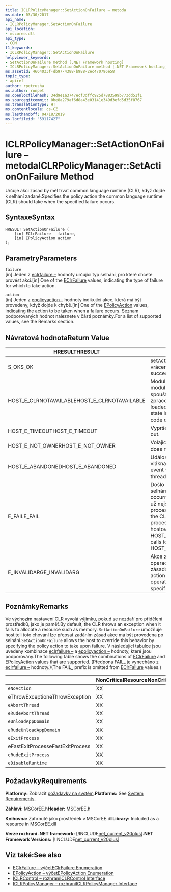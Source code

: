 ```yaml
---
title: ICLRPolicyManager::SetActionOnFailure – metoda
ms.date: 03/30/2017
api_name:
- ICLRPolicyManager.SetActionOnFailure
api_location:
- mscoree.dll
api_type:
- COM
f1_keywords:
- ICLRPolicyManager::SetActionOnFailure
helpviewer_keywords:
- SetActionOnFailure method [.NET Framework hosting]
- ICLRPolicyManager::SetActionOnFailure method [.NET Framework hosting]
ms.assetid: 4664033f-db97-4388-b988-2ec470796e58
topic_type:
- apiref
author: rpetrusha
ms.author: ronpet
ms.openlocfilehash: 34d9e1a3747ecf3dffc925d7883599b773dd51f1
ms.sourcegitcommit: 0be8a279af6d8a43e03141e349d3efd5d35f8767
ms.translationtype: HT
ms.contentlocale: cs-CZ
ms.lasthandoff: 04/18/2019
ms.locfileid: "59117427"
---
```

# <a name="iclrpolicymanagersetactiononfailure-method"></a><span data-ttu-id="f8345-102">ICLRPolicyManager::SetActionOnFailure – metoda</span><span class="sxs-lookup"><span data-stu-id="f8345-102">ICLRPolicyManager::SetActionOnFailure Method</span></span>
<span data-ttu-id="f8345-103">Určuje akci zásad by měl trvat common language runtime (CLR), když dojde k selhání zadané.</span><span class="sxs-lookup"><span data-stu-id="f8345-103">Specifies the policy action the common language runtime (CLR) should take when the specified failure occurs.</span></span>  
  
## <a name="syntax"></a><span data-ttu-id="f8345-104">Syntaxe</span><span class="sxs-lookup"><span data-stu-id="f8345-104">Syntax</span></span>  
  
```  
HRESULT SetActionOnFailure (  
    [in] EClrFailure   failure,  
    [in] EPolicyAction action  
);  
```  
  
## <a name="parameters"></a><span data-ttu-id="f8345-105">Parametry</span><span class="sxs-lookup"><span data-stu-id="f8345-105">Parameters</span></span>  
 `failure`  
 <span data-ttu-id="f8345-106">[in] Jeden z [eclrfailure –](../../../../docs/framework/unmanaged-api/hosting/eclrfailure-enumeration.md) hodnoty určující typ selhání, pro které chcete provést akci.</span><span class="sxs-lookup"><span data-stu-id="f8345-106">[in] One of the [EClrFailure](../../../../docs/framework/unmanaged-api/hosting/eclrfailure-enumeration.md) values, indicating the type of failure for which to take action.</span></span>  
  
 `action`  
 <span data-ttu-id="f8345-107">[in] Jeden z [epolicyaction –](../../../../docs/framework/unmanaged-api/hosting/epolicyaction-enumeration.md) hodnoty indikující akce, která má být provedeny, když dojde k chybě.</span><span class="sxs-lookup"><span data-stu-id="f8345-107">[in] One of the [EPolicyAction](../../../../docs/framework/unmanaged-api/hosting/epolicyaction-enumeration.md) values, indicating the action to be taken when a failure occurs.</span></span> <span data-ttu-id="f8345-108">Seznam podporovaných hodnot naleznete v části poznámky.</span><span class="sxs-lookup"><span data-stu-id="f8345-108">For a list of supported values, see the Remarks section.</span></span>  
  
## <a name="return-value"></a><span data-ttu-id="f8345-109">Návratová hodnota</span><span class="sxs-lookup"><span data-stu-id="f8345-109">Return Value</span></span>  
  
|<span data-ttu-id="f8345-110">HRESULT</span><span class="sxs-lookup"><span data-stu-id="f8345-110">HRESULT</span></span>|<span data-ttu-id="f8345-111">Popis</span><span class="sxs-lookup"><span data-stu-id="f8345-111">Description</span></span>|  
|-------------|-----------------|  
|<span data-ttu-id="f8345-112">S_OK</span><span class="sxs-lookup"><span data-stu-id="f8345-112">S_OK</span></span>|<span data-ttu-id="f8345-113">`SetActionOnFailure` bylo úspěšně vráceno.</span><span class="sxs-lookup"><span data-stu-id="f8345-113">`SetActionOnFailure` returned successfully.</span></span>|  
|<span data-ttu-id="f8345-114">HOST_E_CLRNOTAVAILABLE</span><span class="sxs-lookup"><span data-stu-id="f8345-114">HOST_E_CLRNOTAVAILABLE</span></span>|<span data-ttu-id="f8345-115">Modul CLR se nenačetl do procesu nebo modul CLR je ve stavu, ve kterém nelze spouštět spravovaný kód nebo úspěšně zpracovat volání.</span><span class="sxs-lookup"><span data-stu-id="f8345-115">The CLR has not been loaded into a process, or the CLR is in a state in which it cannot run managed code or process the call successfully.</span></span>|  
|<span data-ttu-id="f8345-116">HOST_E_TIMEOUT</span><span class="sxs-lookup"><span data-stu-id="f8345-116">HOST_E_TIMEOUT</span></span>|<span data-ttu-id="f8345-117">Vypršel časový limit volání.</span><span class="sxs-lookup"><span data-stu-id="f8345-117">The call timed out.</span></span>|  
|<span data-ttu-id="f8345-118">HOST_E_NOT_OWNER</span><span class="sxs-lookup"><span data-stu-id="f8345-118">HOST_E_NOT_OWNER</span></span>|<span data-ttu-id="f8345-119">Volající není vlastníkem zámku.</span><span class="sxs-lookup"><span data-stu-id="f8345-119">The caller does not own the lock.</span></span>|  
|<span data-ttu-id="f8345-120">HOST_E_ABANDONED</span><span class="sxs-lookup"><span data-stu-id="f8345-120">HOST_E_ABANDONED</span></span>|<span data-ttu-id="f8345-121">Událost byla zrušena při zablokování vlákna nebo vlákénka čekal na něj.</span><span class="sxs-lookup"><span data-stu-id="f8345-121">An event was canceled while a blocked thread or fiber was waiting on it.</span></span>|  
|<span data-ttu-id="f8345-122">E_FAIL</span><span class="sxs-lookup"><span data-stu-id="f8345-122">E_FAIL</span></span>|<span data-ttu-id="f8345-123">Došlo k neznámé katastrofických selhání.</span><span class="sxs-lookup"><span data-stu-id="f8345-123">An unknown catastrophic failure occurred.</span></span> <span data-ttu-id="f8345-124">Po návratu metoda E_FAIL CLR už nejsou použitelné v rámci procesu.</span><span class="sxs-lookup"><span data-stu-id="f8345-124">After a method returns E_FAIL, the CLR is no longer usable within the process.</span></span> <span data-ttu-id="f8345-125">Následující volání metody hostování vrací HOST_E_CLRNOTAVAILABLE.</span><span class="sxs-lookup"><span data-stu-id="f8345-125">Subsequent calls to hosting methods return HOST_E_CLRNOTAVAILABLE.</span></span>|  
|<span data-ttu-id="f8345-126">E_INVALIDARG</span><span class="sxs-lookup"><span data-stu-id="f8345-126">E_INVALIDARG</span></span>|<span data-ttu-id="f8345-127">Akce zásad nelze nastavit pro zadanou operaci, nebo byla zadána neplatná zásada akci pro tuto operaci.</span><span class="sxs-lookup"><span data-stu-id="f8345-127">A policy action cannot be set for the specified operation, or an invalid policy action was specified for the operation.</span></span>|  
  
## <a name="remarks"></a><span data-ttu-id="f8345-128">Poznámky</span><span class="sxs-lookup"><span data-stu-id="f8345-128">Remarks</span></span>  
 <span data-ttu-id="f8345-129">Ve výchozím nastavení CLR vyvolá výjimku, pokud se nezdaří pro přidělení prostředků, jako je paměť.</span><span class="sxs-lookup"><span data-stu-id="f8345-129">By default, the CLR throws an exception when it fails to allocate a resource such as memory.</span></span> <span data-ttu-id="f8345-130">`SetActionOnFailure` umožňuje hostiteli toto chování lze přepsat zadáním zásad akce má být provedena po selhání.</span><span class="sxs-lookup"><span data-stu-id="f8345-130">`SetActionOnFailure` allows the host to override this behavior by specifying the policy action to take upon failure.</span></span> <span data-ttu-id="f8345-131">V následující tabulce jsou uvedeny kombinace [eclrfailure –](../../../../docs/framework/unmanaged-api/hosting/eclrfailure-enumeration.md) a [epolicyaction –](../../../../docs/framework/unmanaged-api/hosting/epolicyaction-enumeration.md) hodnoty, které jsou podporovány.</span><span class="sxs-lookup"><span data-stu-id="f8345-131">The following table shows the combinations of [EClrFailure](../../../../docs/framework/unmanaged-api/hosting/eclrfailure-enumeration.md) and [EPolicyAction](../../../../docs/framework/unmanaged-api/hosting/epolicyaction-enumeration.md) values that are supported.</span></span> <span data-ttu-id="f8345-132">(Předpona FAIL_ je vynecháno z [eclrfailure –](../../../../docs/framework/unmanaged-api/hosting/eclrfailure-enumeration.md) hodnoty.)</span><span class="sxs-lookup"><span data-stu-id="f8345-132">(The FAIL_ prefix is omitted from [EClrFailure](../../../../docs/framework/unmanaged-api/hosting/eclrfailure-enumeration.md) values.)</span></span>  
  
||<span data-ttu-id="f8345-133">NonCriticalResource</span><span class="sxs-lookup"><span data-stu-id="f8345-133">NonCriticalResource</span></span>|<span data-ttu-id="f8345-134">CriticalResource</span><span class="sxs-lookup"><span data-stu-id="f8345-134">CriticalResource</span></span>|<span data-ttu-id="f8345-135">FatalRuntime</span><span class="sxs-lookup"><span data-stu-id="f8345-135">FatalRuntime</span></span>|<span data-ttu-id="f8345-136">OrphanedLock</span><span class="sxs-lookup"><span data-stu-id="f8345-136">OrphanedLock</span></span>|<span data-ttu-id="f8345-137">StackOverflow</span><span class="sxs-lookup"><span data-stu-id="f8345-137">StackOverflow</span></span>|<span data-ttu-id="f8345-138">AccessViolation</span><span class="sxs-lookup"><span data-stu-id="f8345-138">AccessViolation</span></span>|<span data-ttu-id="f8345-139">CodeContract</span><span class="sxs-lookup"><span data-stu-id="f8345-139">CodeContract</span></span>|  
|-|-------------------------|----------------------|------------------|------------------|-------------------|---------------------|------------------|  
|`eNoAction`|<span data-ttu-id="f8345-140">X</span><span class="sxs-lookup"><span data-stu-id="f8345-140">X</span></span>|<span data-ttu-id="f8345-141">X</span><span class="sxs-lookup"><span data-stu-id="f8345-141">X</span></span>||||<span data-ttu-id="f8345-142">Není k dispozici</span><span class="sxs-lookup"><span data-stu-id="f8345-142">N/A</span></span>||  
|<span data-ttu-id="f8345-143">eThrowException</span><span class="sxs-lookup"><span data-stu-id="f8345-143">eThrowException</span></span>|<span data-ttu-id="f8345-144">X</span><span class="sxs-lookup"><span data-stu-id="f8345-144">X</span></span>|<span data-ttu-id="f8345-145">X</span><span class="sxs-lookup"><span data-stu-id="f8345-145">X</span></span>||||<span data-ttu-id="f8345-146">Není k dispozici</span><span class="sxs-lookup"><span data-stu-id="f8345-146">N/A</span></span>||  
|`eAbortThread`|<span data-ttu-id="f8345-147">X</span><span class="sxs-lookup"><span data-stu-id="f8345-147">X</span></span>|<span data-ttu-id="f8345-148">X</span><span class="sxs-lookup"><span data-stu-id="f8345-148">X</span></span>||||<span data-ttu-id="f8345-149">Není k dispozici</span><span class="sxs-lookup"><span data-stu-id="f8345-149">N/A</span></span>|<span data-ttu-id="f8345-150">X</span><span class="sxs-lookup"><span data-stu-id="f8345-150">X</span></span>|  
|`eRudeAbortThread`|<span data-ttu-id="f8345-151">X</span><span class="sxs-lookup"><span data-stu-id="f8345-151">X</span></span>|<span data-ttu-id="f8345-152">X</span><span class="sxs-lookup"><span data-stu-id="f8345-152">X</span></span>||||<span data-ttu-id="f8345-153">Není k dispozici</span><span class="sxs-lookup"><span data-stu-id="f8345-153">N/A</span></span>|<span data-ttu-id="f8345-154">X</span><span class="sxs-lookup"><span data-stu-id="f8345-154">X</span></span>|  
|`eUnloadAppDomain`|<span data-ttu-id="f8345-155">X</span><span class="sxs-lookup"><span data-stu-id="f8345-155">X</span></span>|<span data-ttu-id="f8345-156">X</span><span class="sxs-lookup"><span data-stu-id="f8345-156">X</span></span>||<span data-ttu-id="f8345-157">X</span><span class="sxs-lookup"><span data-stu-id="f8345-157">X</span></span>||<span data-ttu-id="f8345-158">Není k dispozici</span><span class="sxs-lookup"><span data-stu-id="f8345-158">N/A</span></span>|<span data-ttu-id="f8345-159">X</span><span class="sxs-lookup"><span data-stu-id="f8345-159">X</span></span>|  
|`eRudeUnloadAppDomain`|<span data-ttu-id="f8345-160">X</span><span class="sxs-lookup"><span data-stu-id="f8345-160">X</span></span>|<span data-ttu-id="f8345-161">X</span><span class="sxs-lookup"><span data-stu-id="f8345-161">X</span></span>||<span data-ttu-id="f8345-162">X</span><span class="sxs-lookup"><span data-stu-id="f8345-162">X</span></span>|<span data-ttu-id="f8345-163">X</span><span class="sxs-lookup"><span data-stu-id="f8345-163">X</span></span>|<span data-ttu-id="f8345-164">Není k dispozici</span><span class="sxs-lookup"><span data-stu-id="f8345-164">N/A</span></span>|<span data-ttu-id="f8345-165">X</span><span class="sxs-lookup"><span data-stu-id="f8345-165">X</span></span>|  
|`eExitProcess`|<span data-ttu-id="f8345-166">X</span><span class="sxs-lookup"><span data-stu-id="f8345-166">X</span></span>|<span data-ttu-id="f8345-167">X</span><span class="sxs-lookup"><span data-stu-id="f8345-167">X</span></span>||<span data-ttu-id="f8345-168">X</span><span class="sxs-lookup"><span data-stu-id="f8345-168">X</span></span>|<span data-ttu-id="f8345-169">X</span><span class="sxs-lookup"><span data-stu-id="f8345-169">X</span></span>|<span data-ttu-id="f8345-170">Není k dispozici</span><span class="sxs-lookup"><span data-stu-id="f8345-170">N/A</span></span>|<span data-ttu-id="f8345-171">X</span><span class="sxs-lookup"><span data-stu-id="f8345-171">X</span></span>|  
|<span data-ttu-id="f8345-172">eFastExitProcess</span><span class="sxs-lookup"><span data-stu-id="f8345-172">eFastExitProcess</span></span>|<span data-ttu-id="f8345-173">X</span><span class="sxs-lookup"><span data-stu-id="f8345-173">X</span></span>|<span data-ttu-id="f8345-174">X</span><span class="sxs-lookup"><span data-stu-id="f8345-174">X</span></span>||<span data-ttu-id="f8345-175">X</span><span class="sxs-lookup"><span data-stu-id="f8345-175">X</span></span>|<span data-ttu-id="f8345-176">X</span><span class="sxs-lookup"><span data-stu-id="f8345-176">X</span></span>|<span data-ttu-id="f8345-177">Není k dispozici</span><span class="sxs-lookup"><span data-stu-id="f8345-177">N/A</span></span>||  
|`eRudeExitProcess`|<span data-ttu-id="f8345-178">X</span><span class="sxs-lookup"><span data-stu-id="f8345-178">X</span></span>|<span data-ttu-id="f8345-179">X</span><span class="sxs-lookup"><span data-stu-id="f8345-179">X</span></span>|<span data-ttu-id="f8345-180">X</span><span class="sxs-lookup"><span data-stu-id="f8345-180">X</span></span>|<span data-ttu-id="f8345-181">X</span><span class="sxs-lookup"><span data-stu-id="f8345-181">X</span></span>|<span data-ttu-id="f8345-182">X</span><span class="sxs-lookup"><span data-stu-id="f8345-182">X</span></span>|<span data-ttu-id="f8345-183">Není k dispozici</span><span class="sxs-lookup"><span data-stu-id="f8345-183">N/A</span></span>||  
|`eDisableRuntime`|<span data-ttu-id="f8345-184">X</span><span class="sxs-lookup"><span data-stu-id="f8345-184">X</span></span>|<span data-ttu-id="f8345-185">X</span><span class="sxs-lookup"><span data-stu-id="f8345-185">X</span></span>|<span data-ttu-id="f8345-186">X</span><span class="sxs-lookup"><span data-stu-id="f8345-186">X</span></span>|<span data-ttu-id="f8345-187">X</span><span class="sxs-lookup"><span data-stu-id="f8345-187">X</span></span>|<span data-ttu-id="f8345-188">X</span><span class="sxs-lookup"><span data-stu-id="f8345-188">X</span></span>|<span data-ttu-id="f8345-189">Není k dispozici</span><span class="sxs-lookup"><span data-stu-id="f8345-189">N/A</span></span>||  
  
## <a name="requirements"></a><span data-ttu-id="f8345-190">Požadavky</span><span class="sxs-lookup"><span data-stu-id="f8345-190">Requirements</span></span>  
 <span data-ttu-id="f8345-191">**Platformy:** Zobrazit [požadavky na systém](../../../../docs/framework/get-started/system-requirements.md).</span><span class="sxs-lookup"><span data-stu-id="f8345-191">**Platforms:** See [System Requirements](../../../../docs/framework/get-started/system-requirements.md).</span></span>  
  
 <span data-ttu-id="f8345-192">**Záhlaví:** MSCorEE.h</span><span class="sxs-lookup"><span data-stu-id="f8345-192">**Header:** MSCorEE.h</span></span>  
  
 <span data-ttu-id="f8345-193">**Knihovna:** Zahrnuté jako prostředek v MSCorEE.dll</span><span class="sxs-lookup"><span data-stu-id="f8345-193">**Library:** Included as a resource in MSCorEE.dll</span></span>  
  
 <span data-ttu-id="f8345-194">**Verze rozhraní .NET framework:** [!INCLUDE[net_current_v20plus](../../../../includes/net-current-v20plus-md.md)]</span><span class="sxs-lookup"><span data-stu-id="f8345-194">**.NET Framework Versions:** [!INCLUDE[net_current_v20plus](../../../../includes/net-current-v20plus-md.md)]</span></span>  
  
## <a name="see-also"></a><span data-ttu-id="f8345-195">Viz také:</span><span class="sxs-lookup"><span data-stu-id="f8345-195">See also</span></span>

- [<span data-ttu-id="f8345-196">EClrFailure – výčet</span><span class="sxs-lookup"><span data-stu-id="f8345-196">EClrFailure Enumeration</span></span>](../../../../docs/framework/unmanaged-api/hosting/eclrfailure-enumeration.md)
- [<span data-ttu-id="f8345-197">EPolicyAction – výčet</span><span class="sxs-lookup"><span data-stu-id="f8345-197">EPolicyAction Enumeration</span></span>](../../../../docs/framework/unmanaged-api/hosting/epolicyaction-enumeration.md)
- [<span data-ttu-id="f8345-198">ICLRControl – rozhraní</span><span class="sxs-lookup"><span data-stu-id="f8345-198">ICLRControl Interface</span></span>](../../../../docs/framework/unmanaged-api/hosting/iclrcontrol-interface.md)
- [<span data-ttu-id="f8345-199">ICLRPolicyManager – rozhraní</span><span class="sxs-lookup"><span data-stu-id="f8345-199">ICLRPolicyManager Interface</span></span>](../../../../docs/framework/unmanaged-api/hosting/iclrpolicymanager-interface.md)
